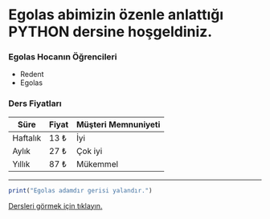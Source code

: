 # Egolas abimizin özenle anlattığı PYTHON dersine hoşgeldiniz.

### Egolas Hocanın Öğrencileri
- Redent
- Egolas

### Ders Fiyatları
| Süre | Fiyat | Müşteri Memnuniyeti|
| -------- | -------- | -------- |
| Haftalık | 13 ₺ | İyi |
| Aylık | 27 ₺ | Çok iyi |
| Yıllık | 87 ₺ | Mükemmel |

---

```js
print("Egolas adamdır gerisi yalandır.")
```

[Dersleri görmek için tıklayın.](/python.md)
